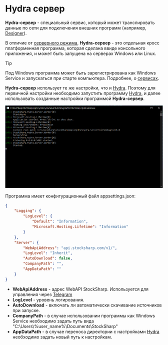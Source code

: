# Hydra сервер

**Hydra-сервер** - специальный сервис, который может транслировать данные по сети для подключения внешних программ (например, [Designer](designer.md)).

В отличие от [серверного режима](hydra/server_mode/settings.md), **Hydra-сервер** - это отдельная кросс платформенная программа, которая сделана ввиде консольного приложения, и может быть запущена на серверах Windows или Linux.

   > [!TIP]
   > Под Windows программа может быть зарегистрирована как Windows Service и запускаться при старте компьютера. Подробнее, о [сервисах](https://ru.wikipedia.org/wiki/%D0%A1%D0%BB%D1%83%D0%B6%D0%B1%D0%B0_Windows).

**Hydra-сервер** использует те же настройки, что и [Hydra](hydra.md). Поэтому для первичной настройки необходимо запустить программу [Hydra](hydra.md), и далее использовать созданные настройки программой **Hydra-сервер**.

![Hydra сервер](../images/HydraServer_console.png)

Программа имеет конфигурационный файл appsettings.json:

```json
{
	"Logging": {
		"LogLevel": {
			"Default": "Information",
			"Microsoft.Hosting.Lifetime": "Information"
		}
	},
	"Server": {
		"WebApiAddress": "api.stocksharp.com/v1/",
		"LogLevel": "Inherit",
		"AutoDownload": false,
		"CompanyPath": "",
		"AppDataPath": ""
	}
}

```

- **WebApiAddress** - адрес WebAPI StockSharp. Используется для управления через [Telegram](telegram_services.md)
- **LogLevel** - уровень логирования.
- **AutoDownload** - включать ли автоматически скачивание источников при запуске.
- **CompanyPath** - в случае использовании программы как Windows Service необходимо задать путь вида "C:\\Users\\%user_name%\\Documents\\StockSharp"
- **AppDataPath** - в случае переноса директории с настройками [Hydra](hydra.md) необходимо задать новый путь к настройкам.
